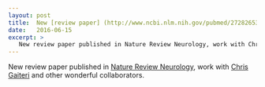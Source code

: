 ```yaml
---
layout: post
title:  New [review paper] (http://www.ncbi.nlm.nih.gov/pubmed/27282653) published
date:   2016-06-15
excerpt: >
   New review paper published in Nature Review Neurology, work with Chris Gaiteri and other wonderful collaborators.
---
```



  New review paper published in [Nature Review Neurology](http://www.nature.com/nrneurol/journal/vaop/ncurrent/full/nrneurol.2016.84.html), work with [Chris Gaiteri](https://www.rush.edu/services-conditions/alzheimers-disease-center/radc-staff/chris-gaiteri-phd-rush-alzheimers-disease) and other wonderful collaborators.

